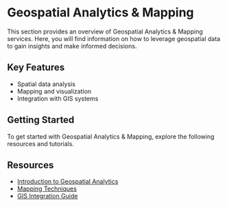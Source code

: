 # Geospatial Analytics & Mapping

This section provides an overview of Geospatial Analytics & Mapping services. Here, you will find information on how to leverage geospatial data to gain insights and make informed decisions.

## Key Features

- Spatial data analysis
- Mapping and visualization
- Integration with GIS systems

## Getting Started

To get started with Geospatial Analytics & Mapping, explore the following resources and tutorials.

## Resources

- [Introduction to Geospatial Analytics](#)
- [Mapping Techniques](#)
- [GIS Integration Guide](#)

